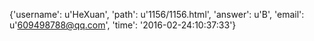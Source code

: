 {'username': u'HeXuan', 'path': u'1156/1156.html', 'answer': u'B', 'email': u'609498788@qq.com', 'time': '2016-02-24:10:37:33'}
